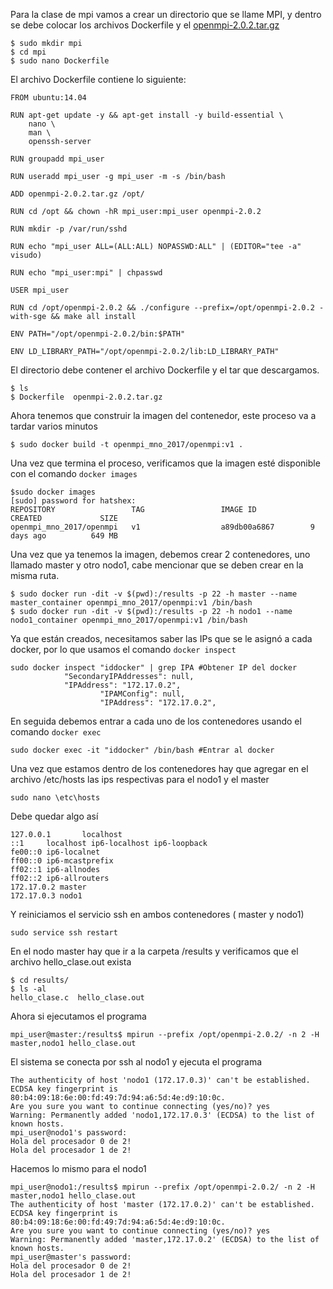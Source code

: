 Para la clase de mpi vamos a crear un directorio que se llame MPI, y dentro se debe colocar los archivos Dockerfile y el [openmpi-2.0.2.tar.gz](https://www.open-mpi.org/software/ompi/v2.0/openmpi-2.0.2.tar.gz)


```
$ sudo mkdir mpi
$ cd mpi
$ sudo nano Dockerfile
```
El archivo Dockerfile contiene lo siguiente:
```
FROM ubuntu:14.04

RUN apt-get update -y && apt-get install -y build-essential \
	nano \
	man \
	openssh-server

RUN groupadd mpi_user

RUN useradd mpi_user -g mpi_user -m -s /bin/bash

ADD openmpi-2.0.2.tar.gz /opt/

RUN cd /opt && chown -hR mpi_user:mpi_user openmpi-2.0.2

RUN mkdir -p /var/run/sshd

RUN echo "mpi_user ALL=(ALL:ALL) NOPASSWD:ALL" | (EDITOR="tee -a" visudo)

RUN echo "mpi_user:mpi" | chpasswd

USER mpi_user

RUN cd /opt/openmpi-2.0.2 && ./configure --prefix=/opt/openmpi-2.0.2 -with-sge && make all install

ENV PATH="/opt/openmpi-2.0.2/bin:$PATH"

ENV LD_LIBRARY_PATH="/opt/openmpi-2.0.2/lib:LD_LIBRARY_PATH"
```
El directorio debe contener el archivo Dockerfile y el tar que descargamos.
```
$ ls
$ Dockerfile  openmpi-2.0.2.tar.gz
```
Ahora tenemos que construir la imagen del contenedor, este proceso va a tardar varios minutos
```
$ sudo docker build -t openmpi_mno_2017/openmpi:v1 .
```

Una vez que termina el proceso, verificamos que la imagen esté disponible con el comando `docker images`
```
$sudo docker images
[sudo] password for hatshex: 
REPOSITORY                 TAG                 IMAGE ID            CREATED             SIZE
openmpi_mno_2017/openmpi   v1                  a89db00a6867        9 days ago          649 MB
```

Una vez que ya tenemos la imagen, debemos crear 2 contenedores, uno llamado master y otro nodo1, cabe mencionar que se deben crear en la misma ruta.
```
$ sudo docker run -dit -v $(pwd):/results -p 22 -h master --name master_container openmpi_mno_2017/openmpi:v1 /bin/bash
$ sudo docker run -dit -v $(pwd):/results -p 22 -h nodo1 --name nodo1_container openmpi_mno_2017/openmpi:v1 /bin/bash
```

Ya que están creados, necesitamos saber las IPs que se le asignó a cada docker, por lo que usamos el comando `docker inspect`
```
sudo docker inspect "iddocker" | grep IPA #Obtener IP del docker
            "SecondaryIPAddresses": null,
            "IPAddress": "172.17.0.2",
                    "IPAMConfig": null,
                    "IPAddress": "172.17.0.2",

```
En seguida debemos entrar a cada uno de los contenedores usando el comando `docker exec`
```
sudo docker exec -it "iddocker" /bin/bash #Entrar al docker
```

Una vez que estamos dentro de los contenedores hay que agregar en el archivo /etc/hosts las ips respectivas para el nodo1 y el master
```
sudo nano \etc\hosts
```
Debe quedar algo así
```
127.0.0.1       localhost
::1     localhost ip6-localhost ip6-loopback
fe00::0 ip6-localnet
ff00::0 ip6-mcastprefix
ff02::1 ip6-allnodes
ff02::2 ip6-allrouters
172.17.0.2 master
172.17.0.3 nodo1

```

Y reiniciamos el servicio ssh en ambos contenedores ( master y nodo1)

```
sudo service ssh restart
```

En el nodo master hay que ir a la carpeta /results  y verificamos que el archivo hello_clase.out exista
```
$ cd results/
$ ls -al
hello_clase.c  hello_clase.out
```
Ahora si ejecutamos el programa
```
mpi_user@master:/results$ mpirun --prefix /opt/openmpi-2.0.2/ -n 2 -H master,nodo1 hello_clase.out 
```

El sistema se conecta por ssh al nodo1 y ejecuta el programa
```
The authenticity of host 'nodo1 (172.17.0.3)' can't be established.
ECDSA key fingerprint is 80:b4:09:18:6e:00:fd:49:7d:94:a6:5d:4e:d9:10:0c.
Are you sure you want to continue connecting (yes/no)? yes
Warning: Permanently added 'nodo1,172.17.0.3' (ECDSA) to the list of known hosts.
mpi_user@nodo1's password: 
Hola del procesador 0 de 2!
Hola del procesador 1 de 2!
```
Hacemos lo mismo para el nodo1
```
mpi_user@nodo1:/results$ mpirun --prefix /opt/openmpi-2.0.2/ -n 2 -H master,nodo1 hello_clase.out 
The authenticity of host 'master (172.17.0.2)' can't be established.
ECDSA key fingerprint is 80:b4:09:18:6e:00:fd:49:7d:94:a6:5d:4e:d9:10:0c.
Are you sure you want to continue connecting (yes/no)? yes
Warning: Permanently added 'master,172.17.0.2' (ECDSA) to the list of known hosts.
mpi_user@master's password: 
Hola del procesador 0 de 2!
Hola del procesador 1 de 2!
```
